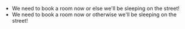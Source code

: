 - We need to book a room now or else we'll be sleeping on the street!
- We need to book a room now or otherwise we'll be sleeping on the street!
